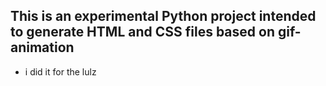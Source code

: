 ## This is an experimental Python project intended to generate HTML and CSS files based on gif-animation

- i did it for the lulz
